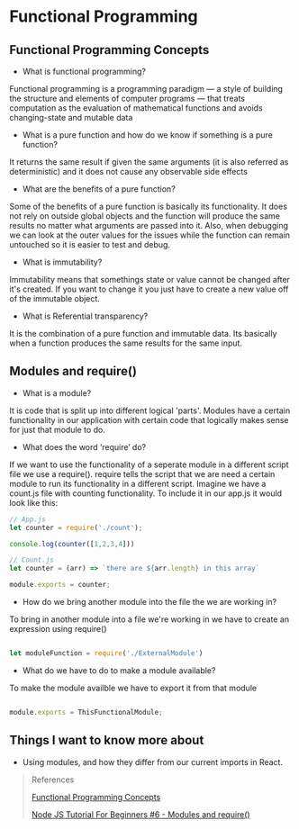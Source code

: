 # Functional Programming

## Functional Programming Concepts


- What is functional programming?

Functional programming is a programming paradigm — a style of building the structure and elements of computer programs — that treats computation as the evaluation of mathematical functions and avoids changing-state and mutable data

- What is a pure function and how do we know if something is a pure function?

It returns the same result if given the same arguments (it is also referred as deterministic) and it does not cause any observable side effects

- What are the benefits of a pure function?

Some of the benefits of a pure function is basically its functionality. It does not rely on outside global objects and the function will produce the same results no matter what arguments are passed into it. Also, when debugging we can look at the outer values for the issues while the function can remain untouched so it is easier to test and debug.

- What is immutability?

Immutability means that somethings state or value cannot be changed after it's created. If you want to change it you just have to create a new value off of the immutable object.

- What is Referential transparency?

It is the combination of a pure function and immutable data. Its basically when a function produces the same results for the same input.

## Modules and require()

- What is a module?

It is code that is split up into different logical 'parts'. Modules have a certain functionality in our application with certain code that logically makes sense for just that module to do. 

- What does the word ‘require’ do?

If we want to use the functionality of a seperate module in a different script file we use a require(). require tells the script that we are need a certain module to run its functionality in a different script. Imagine we have a count.js file with counting functionality. To include it in our app.js it would look like this: 

```javascript
// App.js
let counter = require('./count');

console.log(counter([1,2,3,4]))

// Count.js
let counter = (arr) => `there are ${arr.length} in this array`

module.exports = counter; 

```

- How do we bring another module into the file the we are working in?

To bring in another module into a file we're working in we have to create an expression using require()

```javascript

let moduleFunction = require('./ExternalModule')

```

- What do we have to do to make a module available?

To make the module availble we have to export it from that module

```javascript

module.exports = ThisFunctionalModule;

```

## Things I want to know more about

- Using modules, and how they differ from our current imports in React.

>References
>
>[Functional Programming Concepts](https://medium.com/the-renaissance-developer/concepts-of-functional-programming-in-javascript-6bc84220d2aa)
>
>[Node JS Tutorial For Beginners #6 - Modules and require()](https://www.youtube.com/watch?v=xHLd36QoS4k)
>